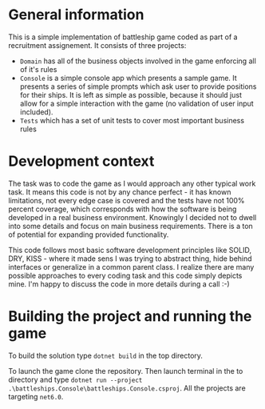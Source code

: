 # General information

This is a simple implementation of battleship game coded as part of a recruitment assignement. It consists of three projects:

-   `Domain` has all of the business objects involved in the game enforcing all of it's rules
-   `Console` is a simple console app which presents a sample game. It presents a series of simple prompts which ask user to provide positions for their ships. It is left as simple as possible, because it should just allow for a simple interaction with the game (no validation of user input included).
-   `Tests` which has a set of unit tests to cover most important business rules

# Development context

The task was to code the game as I would approach any other typical work task. It means this code is not by any chance perfect - it has known limitations, not every edge case is covered and the tests have not 100% percent coverage, which corresponds with how the software is being developed in a real business environment. Knowingly I decided not to dwell into some details and focus on main business requirements. There is a ton of potential for expanding provided functionality.

This code follows most basic software development principles like SOLID, DRY, KISS - where it made sens I was trying to abstract thing, hide behind interfaces or generalize in a common parent class. I realize there are many possible approaches to every coding task and this code simply depicts mine. I'm happy to discuss the code in more details during a call :-)

# Building the project and running the game

To build the solution type `dotnet build` in the top directory.

To launch the game clone the repository. Then launch terminal in the to directory and type `dotnet run --project .\battleships.Console\battleships.Console.csproj`. All the projects are targeting `net6.0`.

